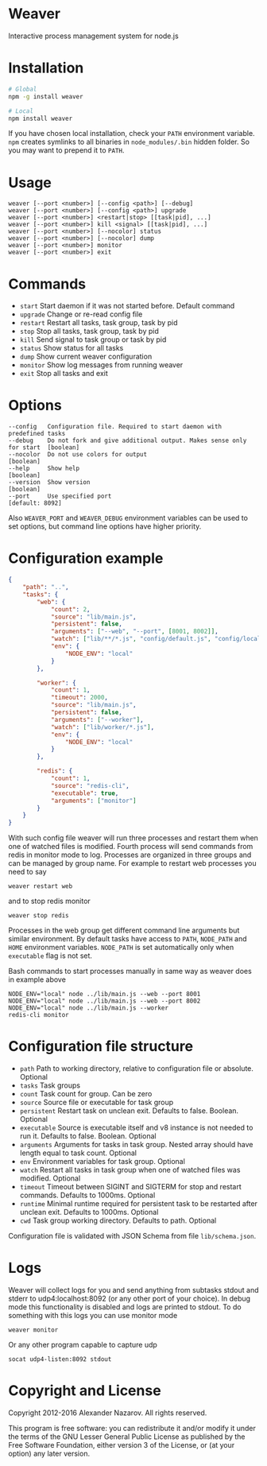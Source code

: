 # Weaver

Interactive process management system for node.js

# Installation

```bash
# Global
npm -g install weaver

# Local
npm install weaver
```

If you have chosen local installation, check your `PATH` environment variable. `npm` creates symlinks to
all binaries in `node_modules/.bin` hidden folder. So you may want to prepend it to `PATH`.

# Usage

	weaver [--port <number>] [--config <path>] [--debug]
	weaver [--port <number>] [--config <path>] upgrade
	weaver [--port <number>] <restart|stop> [[task|pid], ...]
	weaver [--port <number>] kill <signal> [[task|pid], ...]
	weaver [--port <number>] [--nocolor] status
	weaver [--port <number>] [--nocolor] dump
	weaver [--port <number>] monitor
	weaver [--port <number>] exit

# Commands

- `start`   Start daemon if it was not started before. Default command
- `upgrade` Change or re-read config file
- `restart` Restart all tasks, task group, task by pid
- `stop`    Stop all tasks, task group, task by pid
- `kill`    Send signal to task group or task by pid
- `status`  Show status for all tasks
- `dump`    Show current weaver configuration
- `monitor` Show log messages from running weaver
- `exit`    Stop all tasks and exit

# Options

	--config   Configuration file. Required to start daemon with predefined tasks
	--debug    Do not fork and give additional output. Makes sense only for start  [boolean]
	--nocolor  Do not use colors for output                                        [boolean]
	--help     Show help                                                           [boolean]
	--version  Show version                                                        [boolean]
	--port     Use specified port                                                  [default: 8092]

Also `WEAVER_PORT` and `WEAVER_DEBUG` environment variables can be used to set options, but
command line options have higher priority.

# Configuration example

```json
{
	"path": "..",
	"tasks": {
		"web": {
			"count": 2,
			"source": "lib/main.js",
			"persistent": false,
			"arguments": ["--web", "--port", [8001, 8002]],
			"watch": ["lib/**/*.js", "config/default.js", "config/local.json"],
			"env": {
				"NODE_ENV": "local"
			}
		},

		"worker": {
			"count": 1,
			"timeout": 2000,
			"source": "lib/main.js",
			"persistent": false,
			"arguments": ["--worker"],
			"watch": ["lib/worker/*.js"],
			"env": {
				"NODE_ENV": "local"
			}
		},

		"redis": {
			"count": 1,
			"source": "redis-cli",
			"executable": true,
			"arguments": ["monitor"]
		}
	}
}
```

With such config file weaver will run three processes and restart them when one of watched files is modified. Fourth process will
send commands from redis in monitor mode to log. Processes are organized in three groups and can be managed by group name.
For example to restart web processes you need to say

	weaver restart web

and to stop redis monitor

	weaver stop redis

Processes in the web group get different command line arguments but similar environment. By default tasks have access to `PATH`, `NODE_PATH` and `HOME`
environment variables. `NODE_PATH` is set automatically only when `executable` flag is not set.

Bash commands to start processes manually in same way as weaver does in example above

	NODE_ENV="local" node ../lib/main.js --web --port 8001
	NODE_ENV="local" node ../lib/main.js --web --port 8002
	NODE_ENV="local" node ../lib/main.js --worker
	redis-cli monitor

# Configuration file structure

- `path`       Path to working directory, relative to configuration file or absolute. Optional
- `tasks`      Task groups
- `count`      Task count for group. Can be zero
- `source`     Source file or executable for task group
- `persistent` Restart task on unclean exit. Defaults to false. Boolean. Optional
- `executable` Source is executable itself and v8 instance is not needed to run it. Defaults to false. Boolean. Optional
- `arguments`  Arguments for tasks in task group. Nested array should have length equal to task count. Optional
- `env`        Environment variables for task group. Optional
- `watch`      Restart all tasks in task group when one of watched files was modified. Optional
- `timeout`    Timeout between SIGINT and SIGTERM for stop and restart commands. Defaults to 1000ms. Optional
- `runtime`    Minimal runtime required for persistent task to be restarted after unclean exit. Defaults to 1000ms. Optional
- `cwd`        Task group working directory. Defaults to path. Optional

Configuration file is validated with JSON Schema from file `lib/schema.json`.

# Logs

Weaver will collect logs for you and send anything from subtasks stdout and stderr to udp4:localhost:8092 (or any other port of your choice).
In debug mode this functionality is disabled and logs are printed to stdout.
To do something with this logs you can use monitor mode

	weaver monitor

Or any other program capable to capture udp

	socat udp4-listen:8092 stdout

# Copyright and License

Copyright 2012-2016 Alexander Nazarov. All rights reserved.

This program is free software: you can redistribute it and/or modify
it under the terms of the GNU Lesser General Public License as published by
the Free Software Foundation, either version 3 of the License, or
(at your option) any later version.

